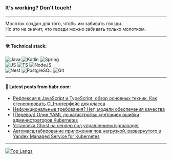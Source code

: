 ### It's working? Don't touch!

---
Молоток создан для того, чтобы им забивать гвозди. <br>
Но это не значит, что гвозди можно забивать только молотком.

---

#### 🛠️ Technical stack:

![Java](https://img.shields.io/badge/Java-informational?logo=Oracle&style=flat&logoColor=white&color=FF4500)
![Kotlin](https://img.shields.io/badge/Kotlin-informational?logo=Kotlin&style=flat&logoColor=white&color=774D97)
![Spring](https://img.shields.io/badge/SpringBoot-informational?logo=SpringBoot&style=flat&logoColor=white&color=6DB33F) <br>
![JS](https://img.shields.io/badge/JS-informational?logo=javaScript&style=flat&logoColor=black&color=F7Df1E)
![TS](https://img.shields.io/badge/TypeScript-informational?logo=typeScript&style=flat&logoColor=black&color=0667A8)
![NodeJS](https://img.shields.io/badge/NodeJS-informational?logo=node.js&style=flat&logoColor=white&color=70A760) <br>
![Nest](https://img.shields.io/badge/NestJS-informational?logo=NestJS&style=flat&logoColor=white&color=E0234E)
![PostgreSQL](https://img.shields.io/badge/PostgreSQL-informational?logo=PostgreSQL&style=flat&logoColor=white&color=DAA520)
![Git](https://img.shields.io/badge/Git-informational?logo=git&style=flat&logoColor=white&color=778899)

___

#### 💬 Latest posts from habr.com:

<!-- BLOG-POST-LIST:START -->
- [Рефлексия в JavaScript и TypeScript: обзор основных техник. Как сгенерировать CLI-интерфейс для класса](https://habr.com/ru/companies/ruvds/articles/754764/?utm_source=habrahabr&utm_medium=rss&utm_campaign=754764)
- [Нефункциональные требования? Нет, модели обеспечения качества](https://habr.com/ru/articles/756378/?utm_source=habrahabr&utm_medium=rss&utm_campaign=756378)
- [[Перевод] Один YAML до катастрофы: «детские» ошибки администраторов Kubernetes](https://habr.com/ru/companies/flant/articles/756044/?utm_source=habrahabr&utm_medium=rss&utm_campaign=756044)
- [Установка Ghost на сервер под управлением ispmanager](https://habr.com/ru/articles/756322/?utm_source=habrahabr&utm_medium=rss&utm_campaign=756322)
- [Автомасштабирование приложения под нагрузкой, развернутого в Yandex Managed Service for Kubernetes](https://habr.com/ru/articles/756346/?utm_source=habrahabr&utm_medium=rss&utm_campaign=756346)
<!-- BLOG-POST-LIST:END -->

---
[![Top Langs](https://github-readme-stats-git-master-advtsetting-gmailcom.vercel.app/api/top-langs/?username=zloylis&langs_count=10&hide_title=false&title_color=e6edf3&size_weight=0.5&count_weight=0.5&layout=compact&hide_border=true&theme=dracula)](https://github.com/zloylis)

<!-- ![GitHub stats](https://github-readme-stats-git-master-advtsetting-gmailcom.vercel.app/api?username=zloylis&show_icons=true&hide_border=true&theme=dracula&hide_title=true&include_all_commits=true&count_private=true&hide=contribs&hide_rank=true) -->
